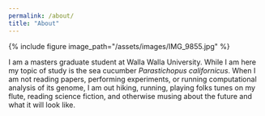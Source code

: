 ```yaml
---
permalink: /about/
title: "About"
---
```


{% include figure image_path="/assets/images/IMG_9855.jpg" %}

I am a masters graduate student at Walla Walla University. While I am here my topic of study is the sea cucumber *Parastichopus californicus*. When I am not reading papers, performing experiments, or running computational analysis of its genome, I am out hiking, running, playing folks tunes on my flute, reading science fiction, and otherwise musing about the future and what it will look like. 
